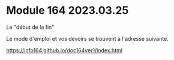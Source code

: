 # Module 164 2023.03.25


Le "début de la fin"


Le mode d'emploi et vos devoirs se trouvent à l'adresse suivante.

https://info164.github.io/doc164ver1/index.html